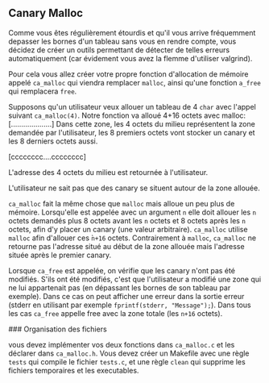 ## Canary Malloc

Comme vous êtes régulièrement étourdis et qu'il vous arrive fréquemment depasser les bornes d'un tableau sans vous en rendre compte, vous décidez de créer un outils permettant de détecter de telles erreurs automatiquement (car évidement vous avez la flemme d'utiliser valgrind).


Pour cela vous allez créer votre propre fonction d'allocation de mémoire appelé `ca_malloc` qui viendra remplacer `malloc`, ainsi qu'une fonction `a_free` qui remplacera `free`.



Supposons qu'un utilisateur veux allouer un tableau de 4 `char` avec l'appel suivant `ca_malloc(4)`.
Notre fonction va alloué 4+16 octets avec malloc:
[....................]
Dans cette zone, les 4 octets du milieu représentent la zone demandée par l'utilisateur, les 8 premiers octets vont stocker un canary et les 8 derniers octets aussi.

[cccccccc....cccccccc]

L'adresse des 4 octets du milieu est retournée à l'utilisateur.

L'utilisateur ne sait pas que des canary se situent autour de la zone allouée.

`ca_malloc` fait la même chose que `malloc` mais alloue un peu plus de mémoire. Lorsqu'elle est appelée avec un argument `n` elle doit allouer les `n` octets demandés plus 8 octets avant les `n` octets et 8 octets après les `n` octets, afin d'y placer un canary (une valeur arbitraire). `ca_malloc` utilise `malloc` afin d'allouer ces ̀`n+16` octets.
Contrairement à `malloc`, `ca_malloc` ne retourne pas l'adresse situé au début de la zone allouée mais l'adresse située après le premier canary.

Lorsque `ca_free` est appelée, on vérifie que les canary n'ont pas été modifiés. S'ils ont été modifiés, c'est que l'utilisateur a modifié une zone qui ne lui appartenait pas (en dépassant les bornes de son tableau par exemple). Dans ce cas on peut afficher une erreur dans la sortie erreur (stderr en utilisant par exemple `fprintf(stderr, "Message");`). Dans tous les cas `ca_free` appelle free avec la zone totale (les `n+16` octets).

### Organisation des fichiers

vous devez implémenter vos deux fonctions dans `ca_malloc.c` et les déclarer dans `ca_malloc.h`.
Vous devez créer un Makefile avec une règle `tests` qui compile le fichier `tests.c`, et une règle `clean` qui supprime les fichiers temporaires et les executables.
